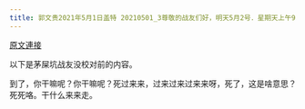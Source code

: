 ```yaml
---
title: 郭文贵2021年5月1日盖特 20210501_3尊敬的战友们好，明天5月2号．星期天上午9:30文贵开始乱聊直播！
---
```


[原文連接](https://gnews.org/ThreadView/53480702)

以下是茅屎坑战友没校对前的内容。  

到了，你干嘛呢？你干嘛呢？死过来来，过来过来过来来呀，死了，这是啥意思？死死咯。干什么来来走。
